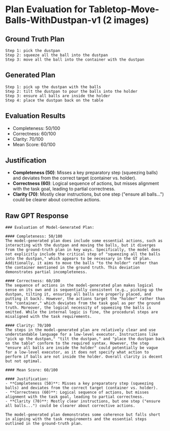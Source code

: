 # Plan Evaluation for Tabletop-Move-Balls-WithDustpan-v1 (2 images)

## Ground Truth Plan
```
Step 1: pick the dustpan
Step 2: squeeze all the ball into the dustpan
Step 3: move all the ball into the container with the dustpan
```

## Generated Plan
```
Step 1: pick up the dustpan with the balls
Step 2: tilt the dustpan to pour the balls into the holder
Step 3: ensure all balls are inside the holder
Step 4: place the dustpan back on the table
```

## Evaluation Results
- Completeness: 50/100
- Correctness: 60/100
- Clarity: 70/100
- Mean Score: 60/100

## Justification
- **Completeness (50)**: Misses a key preparatory step (squeezing balls) and deviates from the correct target (container vs. holder).
- **Correctness (60)**: Logical sequence of actions, but misses alignment with the task goal, leading to partial correctness.
- **Clarity (70)**: Mostly clear instructions, but one step ("ensure all balls...") could be clearer about corrective actions.

## Raw GPT Response
```
### Evaluation of Model-Generated Plan:

#### Completeness: 50/100
The model-generated plan does include some essential actions, such as interacting with the dustpan and moving the balls, but it diverges from the ground-truth plan in key ways. Specifically, the model does not explicitly include the critical step of "squeezing all the balls into the dustpan," which appears to be necessary in the GT plan. Additionally, it aims to move the balls "to the holder" rather than the container mentioned in the ground truth. This deviation demonstrates partial incompleteness.

#### Correctness: 60/100
The sequence of actions in the model-generated plan makes logical sense on its own and is sequentially consistent (e.g., picking up the dustpan, tilting it, ensuring all balls are properly placed, and putting it back). However, the actions target the "holder" rather than the "container," which deviates from the task goal as per the ground truth. Moreover, the logical necessity of squeezing the balls is omitted. While the internal logic is fine, the procedural steps are misaligned with the task requirements.

#### Clarity: 70/100
The steps in the model-generated plan are relatively clear and use understandable language for a low-level executor. Instructions like "pick up the dustpan," "tilt the dustpan," and "place the dustpan back on the table" conform to the required syntax. However, the step "ensure all balls are inside the holder" could potentially be vague for a low-level executor, as it does not specify what action to perform if balls are not inside the holder. Overall clarity is decent but not optimal.

#### Mean Score: 60/100

#### Justification:
- **Completeness (50)**: Misses a key preparatory step (squeezing balls) and deviates from the correct target (container vs. holder).
- **Correctness (60)**: Logical sequence of actions, but misses alignment with the task goal, leading to partial correctness.
- **Clarity (70)**: Mostly clear instructions, but one step ("ensure all balls...") could be clearer about corrective actions.

The model-generated plan demonstrates some coherence but falls short in aligning with the task requirements and the essential steps outlined in the ground-truth plan.
```
